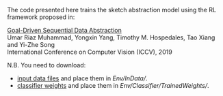 The code presented here trains the sketch abstraction model using the RL framework proposed in:

[Goal-Driven Sequential Data Abstraction](https://umarriaz.org/wp-content/uploads/2019/07/GoalDrivenSequentialDataAbstraction.pdf)  
Umar Riaz Muhammad, Yongxin Yang, Timothy M. Hospedales, Tao Xiang and Yi-Zhe Song  
International Conference on Computer Vision (ICCV), 2019

N.B. You need to download:
- [input data files]() and place them in *Env/InData/*.  
- [classifier weights](https://drive.google.com/drive/folders/1qULg2XieNYa_aI4pyK5YxX_4WPdHlNCc?usp=sharing) and place them in *Env/Classifier/TrainedWeights/*.
